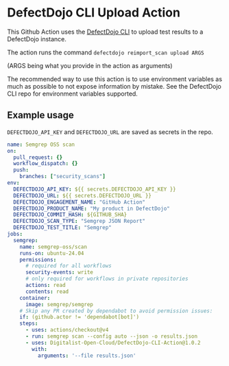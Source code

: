 # DefectDojo CLI Upload Action

This Github Action uses the [DefectDojo CLI](https://github.com/Digitalist-Open-Cloud/DefectDojo-CLI) to upload test results to a DefectDojo instance.

The action runs the command `defectdojo reimport_scan upload ARGS`

(ARGS being what you provide in the action as arguments)

The recommended way to use this action is to use environment variables as much as possible to not expose information by mistake. See the DefectDojo CLI repo for environment variables supported.

## Example usage

`DEFECTDOJO_API_KEY` and `DEFECTDOJO_URL` are saved as secrets in the repo.

```yaml
name: Semgrep OSS scan
on:
  pull_request: {}
  workflow_dispatch: {}
  push:
    branches: ["security_scans"]
env:
  DEFECTDOJO_API_KEY: ${{ secrets.DEFECTDOJO_API_KEY }}
  DEFECTDOJO_URL: ${{ secrets.DEFECTDOJO_URL }}
  DEFECTDOJO_ENGAGEMENT_NAME: "GitHub Action"
  DEFECTDOJO_PRODUCT_NAME: "My product in DefectDojo"
  DEFECTDOJO_COMMIT_HASH: ${GITHUB_SHA}
  DEFECTDOJO_SCAN_TYPE: "Semgrep JSON Report"
  DEFECTDOJO_TEST_TITLE: "Semgrep"
jobs:
  semgrep:
    name: semgrep-oss/scan
    runs-on: ubuntu-24.04
    permissions:
      # required for all workflows
      security-events: write
      # only required for workflows in private repositories
      actions: read
      contents: read
    container:
      image: semgrep/semgrep
    # Skip any PR created by dependabot to avoid permission issues:
    if: (github.actor != 'dependabot[bot]')
    steps:
      - uses: actions/checkout@v4
      - run: semgrep scan --config auto --json -o results.json
      - uses: Digitalist-Open-Cloud/DefectDojo-CLI-Action@1.0.2
        with:
          arguments: '--file results.json'
```
